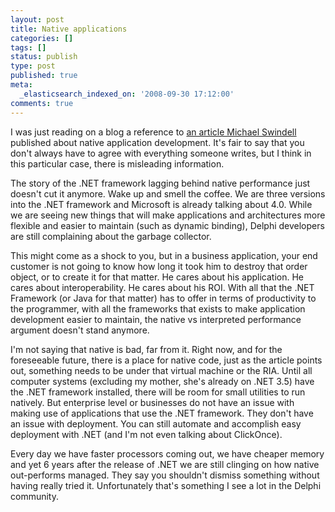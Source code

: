 ```yaml
---
layout: post
title: Native applications
categories: []
tags: []
status: publish
type: post
published: true
meta:
  _elasticsearch_indexed_on: '2008-09-30 17:12:00'
comments: true
---
```

<p>I was just reading on a blog a reference to <a href="http://www.ddj.com/architect/210604499">an article Michael Swindell</a> published about native application development. It&#039;s fair to say that you don&#039;t always have to agree with everything someone writes, but I think in this particular case, there is misleading information. </p>  <p>The story of the .NET framework lagging behind native performance just doesn&#039;t cut it anymore. Wake up and smell the coffee. We are three versions into the .NET framework and Microsoft is already talking about 4.0. While we are seeing new things that will make applications and architectures more flexible and easier to maintain (such as dynamic binding), Delphi developers are still complaining about the garbage collector. </p>  <p>This might come as a shock to you, but in a business application, your end customer is not going to know how long it took him to destroy that order object, or to create it for that matter. He cares about his application. He cares about interoperability. He cares about his ROI. With all that the .NET Framework (or Java for that matter) has to offer in terms of productivity to the programmer, with all the frameworks that exists to make application development easier to maintain, the native vs interpreted performance argument doesn&#039;t stand anymore. </p>  <p>I&#039;m not saying that native is bad, far from it. Right now, and for the foreseeable future, there is a place for native code, just as the article points out, something needs to be under that virtual machine or the RIA. Until all computer systems (excluding my mother, she&#039;s already on .NET 3.5) have the .NET framework installed, there will be room for small utilities to run natively. But enterprise level or businesses do not have an issue with making use of applications that use the .NET framework. They don&#039;t have an issue with deployment. You can still automate and accomplish easy deployment with .NET (and I&#039;m not even talking about ClickOnce). </p>  <p>Every day we have faster processors coming out, we have cheaper memory and yet 6 years after the release of .NET we are still clinging on how native out-performs managed. They say you shouldn&#039;t dismiss something without having really tried it. Unfortunately that&#039;s something I see a lot in the Delphi community. </p>  <p>&nbsp;</p>  <p>&nbsp;</p>  <p>&nbsp;</p>
